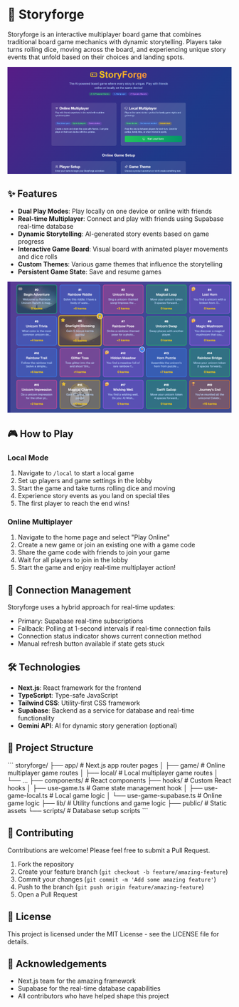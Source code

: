 # 🎲 Storyforge

Storyforge is an interactive multiplayer board game that combines traditional board game mechanics with dynamic storytelling. Players take turns rolling dice, moving across the board, and experiencing unique story events that unfold based on their choices and landing spots.


![Storyforge Game](public/images/2.png)

## ✨ Features

- **Dual Play Modes**: Play locally on one device or online with friends
- **Real-time Multiplayer**: Connect and play with friends using Supabase real-time database
- **Dynamic Storytelling**: AI-generated story events based on game progress
- **Interactive Game Board**: Visual board with animated player movements and dice rolls
- **Custom Themes**: Various game themes that influence the storytelling
- **Persistent Game State**: Save and resume games

![Storyforge Game](public/images/board-background.png)

## 🎮 How to Play

### Local Mode

1. Navigate to `/local` to start a local game
2. Set up players and game settings in the lobby
3. Start the game and take turns rolling dice and moving
4. Experience story events as you land on special tiles
5. The first player to reach the end wins!

### Online Multiplayer

1. Navigate to the home page and select "Play Online"
2. Create a new game or join an existing one with a game code
3. Share the game code with friends to join your game
4. Wait for all players to join in the lobby
5. Start the game and enjoy real-time multiplayer action!

## 🔄 Connection Management

Storyforge uses a hybrid approach for real-time updates:
- Primary: Supabase real-time subscriptions
- Fallback: Polling at 1-second intervals if real-time connection fails
- Connection status indicator shows current connection method
- Manual refresh button available if state gets stuck

## 🛠️ Technologies

- **Next.js**: React framework for the frontend
- **TypeScript**: Type-safe JavaScript
- **Tailwind CSS**: Utility-first CSS framework
- **Supabase**: Backend as a service for database and real-time functionality
- **Gemini API**: AI for dynamic story generation (optional)

## 🧩 Project Structure

\`\`\`
storyforge/
├── app/                  # Next.js app router pages
│   ├── game/             # Online multiplayer game routes
│   ├── local/            # Local multiplayer game routes
│   └── ...
├── components/           # React components
├── hooks/                # Custom React hooks
│   ├── use-game.ts       # Game state management hook
│   ├── use-game-local.ts # Local game logic
│   └── use-game-supabase.ts # Online game logic
├── lib/                  # Utility functions and game logic
├── public/               # Static assets
└── scripts/              # Database setup scripts
\`\`\`

## 🤝 Contributing

Contributions are welcome! Please feel free to submit a Pull Request.

1. Fork the repository
2. Create your feature branch (`git checkout -b feature/amazing-feature`)
3. Commit your changes (`git commit -m 'Add some amazing feature'`)
4. Push to the branch (`git push origin feature/amazing-feature`)
5. Open a Pull Request

## 📝 License

This project is licensed under the MIT License - see the LICENSE file for details.

## 🙏 Acknowledgements

- Next.js team for the amazing framework
- Supabase for the real-time database capabilities
- All contributors who have helped shape this project

